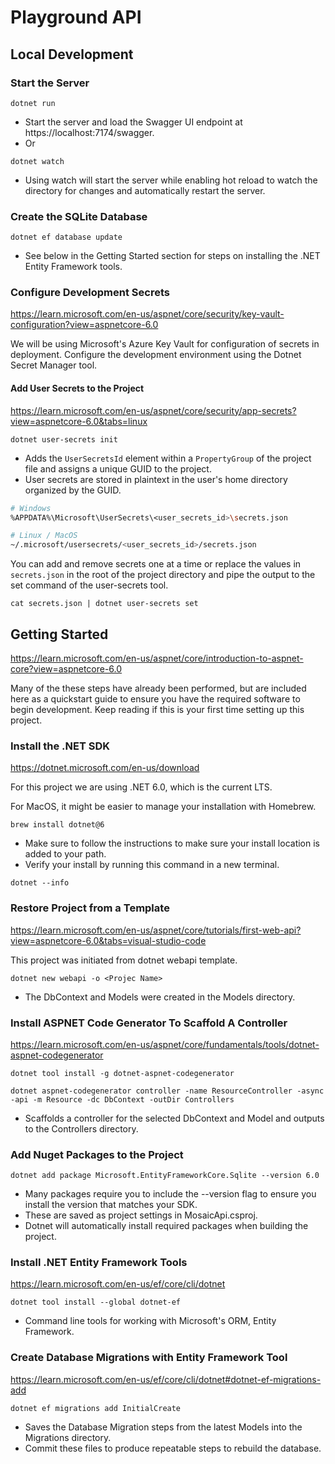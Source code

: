 # Playground API

## Local Development

### Start the Server

```
dotnet run
```

- Start the server and load the Swagger UI endpoint at https://localhost:7174/swagger.
- Or

```
dotnet watch
```

- Using watch will start the server while enabling hot reload to watch the directory for changes and automatically restart the server.

### Create the SQLite Database

```
dotnet ef database update
```

- See below in the Getting Started section for steps on installing the .NET Entity Framework tools.

### Configure Development Secrets

https://learn.microsoft.com/en-us/aspnet/core/security/key-vault-configuration?view=aspnetcore-6.0

We will be using Microsoft's Azure Key Vault for configuration of secrets in deployment. Configure the development environment using the Dotnet Secret Manager tool.

#### Add User Secrets to the Project

https://learn.microsoft.com/en-us/aspnet/core/security/app-secrets?view=aspnetcore-6.0&tabs=linux

```
dotnet user-secrets init
```

- Adds the `UserSecretsId` element within a `PropertyGroup` of the project file and assigns a unique GUID to the project.
- User secrets are stored in plaintext in the user's home directory organized by the GUID.

```sh
# Windows
%APPDATA%\Microsoft\UserSecrets\<user_secrets_id>\secrets.json

# Linux / MacOS
~/.microsoft/usersecrets/<user_secrets_id>/secrets.json
```

You can add and remove secrets one at a time or replace the values in `secrets.json` in the root of the project directory and pipe the output to the set command of the user-secrets tool.

```
cat secrets.json | dotnet user-secrets set
```

## Getting Started

https://learn.microsoft.com/en-us/aspnet/core/introduction-to-aspnet-core?view=aspnetcore-6.0

Many of the these steps have already been performed, but are included here as a quickstart guide to ensure you have the required software to begin development. Keep reading if this is your first time setting up this project.

### Install the .NET SDK

https://dotnet.microsoft.com/en-us/download

For this project we are using .NET 6.0, which is the current LTS.

For MacOS, it might be easier to manage your installation with Homebrew.

```
brew install dotnet@6
```

- Make sure to follow the instructions to make sure your install location is added to your path.
- Verify your install by running this command in a new terminal.

```
dotnet --info
```

### Restore Project from a Template

https://learn.microsoft.com/en-us/aspnet/core/tutorials/first-web-api?view=aspnetcore-6.0&tabs=visual-studio-code

This project was initiated from dotnet webapi template.

```
dotnet new webapi -o <Projec Name>
```

- The DbContext and Models were created in the Models directory.

### Install ASPNET Code Generator To Scaffold A Controller

https://learn.microsoft.com/en-us/aspnet/core/fundamentals/tools/dotnet-aspnet-codegenerator

```
dotnet tool install -g dotnet-aspnet-codegenerator
```

```
dotnet aspnet-codegenerator controller -name ResourceController -async -api -m Resource -dc DbContext -outDir Controllers
```

- Scaffolds a controller for the selected DbContext and Model and outputs to the Controllers directory.

### Add Nuget Packages to the Project

```
dotnet add package Microsoft.EntityFrameworkCore.Sqlite --version 6.0
```

- Many packages require you to include the --version flag to ensure you install the version that matches your SDK.
- These are saved as project settings in MosaicApi.csproj.
- Dotnet will automatically install required packages when building the project.

### Install .NET Entity Framework Tools

https://learn.microsoft.com/en-us/ef/core/cli/dotnet

```
dotnet tool install --global dotnet-ef
```

- Command line tools for working with Microsoft's ORM, Entity Framework.

### Create Database Migrations with Entity Framework Tool

https://learn.microsoft.com/en-us/ef/core/cli/dotnet#dotnet-ef-migrations-add

```
dotnet ef migrations add InitialCreate
```

- Saves the Database Migration steps from the latest Models into the Migrations directory.
- Commit these files to produce repeatable steps to rebuild the database.
